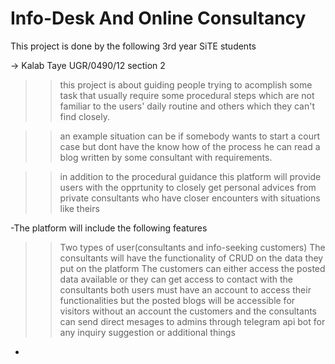 # Info-Desk And Online Consultancy 


This project is done by the following 3rd year SiTE students
 
 -> Kalab Taye		UGR/0490/12	section 2
 
 
 
 

>>this project is about guiding people trying to acomplish some task that usually require some procedural steps which are not familiar to the users' daily routine and others which they can't find closely. 

>>an example situation can be if somebody wants to start a court case but dont have the know how of the process he can read a blog written by some consultant with requirements.

>>in addition to the procedural guidance this platform will provide users with the opprtunity to closely get personal advices from private consultants who have closer encounters with situations like theirs


-The platform will include the following features

>>Two types of user(consultants and info-seeking customers)
>>The consultants will have the functionality of CRUD on the data they put on the platform
>>The customers can either access the posted data available or they can get access to contact with the consultants
>>both users must have an account to access their functionalities but the posted blogs will be accessible for visitors without an account
>>the customers and the consultants can send direct mesages to admins through telegram api bot for any inquiry suggestion or additional things
-
 

